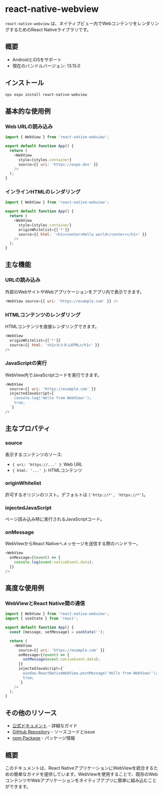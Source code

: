 # react-native-webview

`react-native-webview` は、ネイティブビュー内でWebコンテンツをレンダリングするためのReact Nativeライブラリです。

## 概要

- AndroidとiOSをサポート
- 現在のバンドルバージョン: 13.15.0

## インストール

```bash
npx expo install react-native-webview
```

## 基本的な使用例

### Web URLの読み込み

```javascript
import { WebView } from 'react-native-webview';

export default function App() {
  return (
    <WebView
      style={styles.container}
      source={{ uri: 'https://expo.dev' }}
    />
  );
}
```

### インラインHTMLのレンダリング

```javascript
import { WebView } from 'react-native-webview';

export default function App() {
  return (
    <WebView
      style={styles.container}
      originWhitelist={['*']}
      source={{ html: '<h1><center>Hello world</center></h1>' }}
    />
  );
}
```

## 主な機能

### URLの読み込み

外部のWebサイトやWebアプリケーションをアプリ内で表示できます。

```javascript
<WebView source={{ uri: 'https://example.com' }} />
```

### HTMLコンテンツのレンダリング

HTMLコンテンツを直接レンダリングできます。

```javascript
<WebView
  originWhitelist={['*']}
  source={{ html: '<h1>カスタムHTML</h1>' }}
/>
```

### JavaScriptの実行

WebView内でJavaScriptコードを実行できます。

```javascript
<WebView
  source={{ uri: 'https://example.com' }}
  injectedJavaScript={`
    console.log('Hello from WebView!');
    true;
  `}
/>
```

## 主なプロパティ

### source

表示するコンテンツのソース:

- `{ uri: 'https://...' }`: Web URL
- `{ html: '...' }`: HTMLコンテンツ

### originWhitelist

許可するオリジンのリスト。デフォルトは `['http://*', 'https://*']`。

### injectedJavaScript

ページ読み込み時に実行されるJavaScriptコード。

### onMessage

WebViewからReact Nativeへメッセージを送信する際のハンドラー。

```javascript
<WebView
  onMessage={(event) => {
    console.log(event.nativeEvent.data);
  }}
/>
```

## 高度な使用例

### WebViewとReact Native間の通信

```javascript
import { WebView } from 'react-native-webview';
import { useState } from 'react';

export default function App() {
  const [message, setMessage] = useState('');

  return (
    <WebView
      source={{ uri: 'https://example.com' }}
      onMessage={(event) => {
        setMessage(event.nativeEvent.data);
      }}
      injectedJavaScript={`
        window.ReactNativeWebView.postMessage('Hello from WebView!');
        true;
      `}
    />
  );
}
```

## その他のリソース

- [公式ドキュメント](https://github.com/react-native-webview/react-native-webview/blob/master/docs/Guide.md) - 詳細なガイド
- [GitHub Repository](https://github.com/react-native-webview/react-native-webview) - ソースコードとissue
- [npm Package](https://www.npmjs.com/package/react-native-webview) - パッケージ情報

## 概要

このドキュメントは、React NativeアプリケーションにWebViewを統合するための簡単なガイドを提供しています。WebViewを使用することで、既存のWebコンテンツやWebアプリケーションをネイティブアプリに簡単に組み込むことができます。
